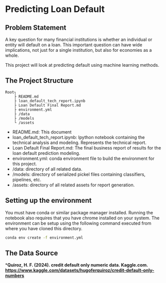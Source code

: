 # Predicting Loan Default

## Problem Statement

A key question for many financial institutions is whether an individual or entity will default on a loan. This important question can have wide implications, not just for a single institution, but also for economies as a whole.

This project will look at predicting default using machine learning methods. 

## The Project Structure

```
Root┐
    ├ README.md
    ├ loan_default_tech_report.ipynb
    ├ Loan Default Final Report.md
    ├ environment.yml
    ├ /data
    ├ /models
    └ /assets
```

- README.md: This document
- loan_default_tech_report.ipynb: Ipython notebook containing the technical analysis and modeling.
  Represents the technical report.
- Loan Default Final Report.md: The final business report of results for the loan default
  prediction modeling.
- environment.yml: conda environment file to build the environment for this project.
- /data: directory of all related data.
- /models: directory of serialized pickel files containing classifiers, pipelines, etc.
- /assets: directory of all related assets for report generation.

## Setting up the environment

You must have conda or similar package manager installed. Running the notebook 
also requires that you have chrome installed on your system. The environment
can be setup using the following command executed from where you have cloned
this directory.

```sh
conda env create -f environment.yml
```
## The Data Source

***Quiroz, H. F. (2024). credit default only numeric data. Kaggle.com. https://www.kaggle.com/datasets/hugoferquiroz/credit-default-only-numbers**

